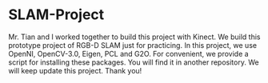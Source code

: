 # SLAM-Project

  Mr. Tian and I worked together to build this project with Kinect. We build this prototype project of RGB-D SLAM just for practicing. 
  In this project, we use OpenNI, OpenCV-3.0, Eigen, PCL and G2O.  For convenient, we provide a script for installing these packages. You will find it in another repository.
  We will keep update this project.
  Thank you!
